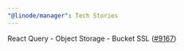 ```yaml
---
"@linode/manager": Tech Stories
---
```


React Query - Object Storage - Bucket SSL ([#9167](https://github.com/linode/manager/pull/9167))
